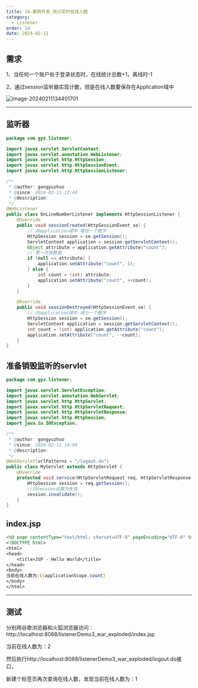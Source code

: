 ```yaml
---
title: 14-案例开发_统计实时在线人数
category:
  - Listener
order: 14
date: 2024-02-11
---
```


<!-- more -->

## 需求

1、当任何一个账户处于登录状态时，在线统计总数+1，离线时-1

2、通过session监听器实现计数，但是在线人数要保存在Application域中

![image-20240211134401701](https://studyimages.oss-cn-beijing.aliyuncs.com/img/FilterAndListener/202402/30ffafb7cd7350d7.png)

---

## 监听器

```java
package com.gyz.listener;

import javax.servlet.ServletContext;
import javax.servlet.annotation.WebListener;
import javax.servlet.http.HttpSession;
import javax.servlet.http.HttpSessionEvent;
import javax.servlet.http.HttpSessionListener;

/**
 * @author: gongyuzhuo
 * @since: 2024-02-11 13:44
 * @description:
 */
@WebListener
public class OnLineNumberListener implements HttpSessionListener {
    @Override
    public void sessionCreated(HttpSessionEvent se) {
        // 向application域中 增加一个数字
        HttpSession session = se.getSession();
        ServletContext application = session.getServletContext();
        Object attribute = application.getAttribute("count");
        // 第一次放数据
        if (null == attribute) {
            application.setAttribute("count", 1);
        } else {
            int count = (int) attribute;
            application.setAttribute("count", ++count);
        }
    }

    @Override
    public void sessionDestroyed(HttpSessionEvent se) {
        // 向application域中 减少一个数字
        HttpSession session = se.getSession();
        ServletContext application = session.getServletContext();
        int count = (int) application.getAttribute("count");
        application.setAttribute("count", --count);
    }
}
```

## 准备销毁监听的servlet

```java
package com.gyz.listener;

import javax.servlet.ServletException;
import javax.servlet.annotation.WebServlet;
import javax.servlet.http.HttpServlet;
import javax.servlet.http.HttpServletRequest;
import javax.servlet.http.HttpServletResponse;
import javax.servlet.http.HttpSession;
import java.io.IOException;

/**
 * @author: gongyuzhuo
 * @since: 2024-02-11 14:09
 * @description:
 */
@WebServlet(urlPatterns = "/logout.do")
public class MyServlet extends HttpServlet {
    @Override
    protected void service(HttpServletRequest req, HttpServletResponse resp) throws ServletException, IOException {
        HttpSession session = req.getSession();
        //将session设置为失效
        session.invalidate();
    }
}
```

## index.jsp

```jsp
<%@ page contentType="text/html; charset=UTF-8" pageEncoding="UTF-8" %>
<!DOCTYPE html>
<html>
<head>
    <title>JSP - Hello World</title>
</head>
<body>
当前在线人数为:${applicationScope.count}
</body>
</html>
```

---

## 测试

分别用谷歌浏览器和火狐浏览器访问：http://localhost:8088/listenerDemo3_war_exploded/index.jsp

当前在线人数为：2

然后执行http://localhost:8088/listenerDemo3_war_exploded/logout.do接口，

新建个标签页再次查询在线人数，发现当前在线人数为：1